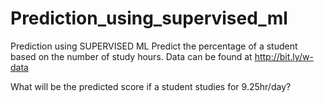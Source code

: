 # Prediction_using_supervised_ml
Prediction using SUPERVISED ML 
Predict the percentage of a student based on the number of study hours. 
Data can be found at http://bit.ly/w-data 

What will be the predicted score if a student studies for 9.25hr/day?
